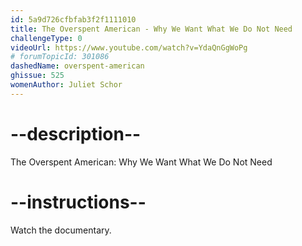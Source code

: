 ```yaml
---
id: 5a9d726cfbfab3f2f1111010
title: The Overspent American - Why We Want What We Do Not Need
challengeType: 0
videoUrl: https://www.youtube.com/watch?v=YdaQnGgWoPg
# forumTopicId: 301086
dashedName: overspent-american
ghissue: 525
womenAuthor: Juliet Schor
---
```


# --description--

The Overspent American: Why We Want What We Do Not Need

# --instructions--

Watch the documentary.
